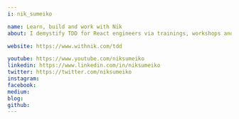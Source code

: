 ```yaml
---
i: nik_sumeiko

name: Learn, build and work with Nik
about: I demystify TDD for React engineers via trainings, workshops and mentorship. Together we gain confidence in shipping React apps with zero bugs policy.

website: https://www.withnik.com/tdd

youtube: https://www.youtube.com/niksumeiko
linkedin: https://www.linkedin.com/in/niksumeiko
twitter: https://twitter.com/niksumeiko
instagram: 
facebook: 
medium: 
blog: 
github: 
---
```


